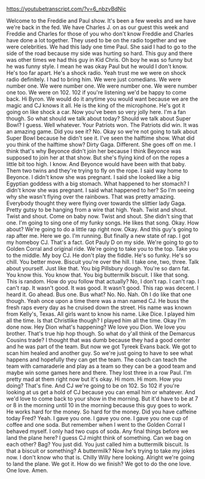 https://youtubetranscript.com/?v=6_nbzvBdNic

 Welcome to the Freddie and Paul show. It's been a few weeks and we have we're back in the fed. We have Charles J. on as our guest this week and Freddie and Charles for those of you who don't know Freddie and Charles have done a lot together. They used to be on the radio together and we were celebrities. We had this lady one time Paul. She said I had to go to the side of the road because my side was hurting so hard. This guy and there was other times we had this guy in Kid Chris. Oh boy he was so funny but he was funny style. I mean he was okay Paul but he would I don't know. He's too far apart. He's a shock radio. Yeah trust me we were on shock radio definitely. I had to bring him. We were just comedians. We were number one. We were number one. We were number one. We were number one too. We were on 102. 102 if you're listening we'd be happy to come back. Hi Byron. We would do it anytime you would want because we are the magic and CJ knows it all. He is the king of the microphone. He's got it going on like shock a car. Now you've been so very jolly here. I'm a fan though. So what should we talk about today? Should we talk about Super Bowl? I guess. Well whatever. Your Patriots won. The Patriots did win. It was an amazing game. Did you see it? No. Okay so we're not going to talk about Super Bowl because he didn't see it. I've seen the halftime show. What did you think of the halftime show? Dirty Gaga. Different. She goes off on me. I think that's why Beyonce didn't join her because I think Beyonce was supposed to join her at that show. But she's flying kind of on the ropes a little bit too high. I know. And Beyonce would have been with that baby. Them two twins and they're trying to fly on the rope. I said way home to Beyonce. I didn't know she was pregnant. I said she looked like a big Egyptian goddess with a big stomach. What happened to her stomach? I didn't know she was pregnant. I said what happened to her? So I'm seeing why she wasn't flying over the rainbows. That was pretty amazing. Everybody thought they were flying over towards the slittier lady Gaga. Pretty gutsy to be hanging from a wire that high. Yeah. Twist and shout. Twist and shout. Come on baby now. Twist and shout. She didn't sing that one. I'm going to sing one of my funky songs. He likes that song. Okay. How about? We're going to do a little rap right now. Okay. And this guy's going to rap after me. Here we go. I'm running. But finally a new state of rap. I got my homeboy CJ. That's a fact. Got Pauly D on my side. We're going to go to Golden Corral and original ride. We're going to take you to the top. Take you to the middle. My boy CJ. He don't play the fiddle. He's so funky. He's so chill. You better move. Biscuit you're over the hill. I take one, two, three. Talk about yourself. Just like that. You big Pillsbury dough. You're so darn fat. You know this. You know that. You big buttermilk biscuit. I like that song. This is random. How do you follow that actually? No, I don't rap. I can't rap. I can't rap. It wasn't good. It was good. It wasn't good. This rap was decent. I heard it. Go ahead. Bus one. Bus what? No. No. Nah. Oh I do like that one though. Yeah once upon a time there was a man named CJ. He buss the fresh raps every day as he cruised down the street. His name was known from Kelly's, Texas. All girls want to know his name. Like Dice. I played him all the time. Is that Christlike though? I played him all the time. Okay I'm done now. Hey Dion what's happening? We love you Dion. We love you brother. That's true hip hop though. So what do y'all think of the Demarcus Cousins trade? I thought that was dumb because they had a good center and he was part of the team. But now we got Tyreek Evans back. We got to scan him healed and another guy. So we're just going to have to see what happens and hopefully they can get the team. The coach can teach the team with camaraderie and play as a team so they can be a good team and maybe win some games here and there. They lost three in a row Paul. I'm pretty mad at them right now but it's okay. Hi mom. Hi mom. How you doing? That's fine. And CJ we're going to be on 102. So 102 if you're looking at us get a hold of CJ because you can email him or whatever. And we'd love to come back to your show in the morning. But it'd have to be at 7 or 8 in the morning until 10 in the morning because this guy goes to work. He works hard for the money. So hard for the money. Did you have caffeine today Fred? Yeah. I gave you one. I gave you one. I gave you one cup of coffee and one soda. But remember when I went to the Golden Corral I behaved myself. I only had two cups of soda. Any final things before we land the plane here? I guess CJ might think of something. Can we bag on each other? Bag? You just did. You just called him a buttermilk biscuit. Is that a biscuit or something? A buttermilk? Now he's trying to take my jokes now. I don't know who that is. Chilly Willy here looking. Alright we're going to land the plane. We got it. How do we finish? We got to do the one love. One love. Amen.